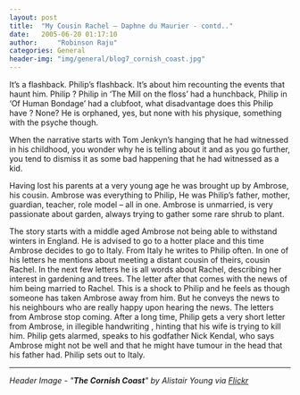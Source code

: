 ```yaml
---
layout: post
title:  "My Cousin Rachel – Daphne du Maurier - contd.."
date:   2005-06-20 01:17:10
author:     "Robinson Raju"
categories: General
header-img: "img/general/blog7_cornish_coast.jpg"
---
```


It’s a flashback. Philip’s flashback. It’s about him recounting the events that haunt him. Philip ? Philip in ‘The Mill on the floss’ had a hunchback, Philip in ‘Of Human Bondage’ had a clubfoot, what disadvantage does this Philip have ? None? He is orphaned, yes, but none with his physique, something with the psyche though.

When the narrative starts with Tom Jenkyn’s hanging that he had witnessed in his childhood, you wonder why he is telling about it and as you go further, you tend to dismiss it as some bad happening that he had witnessed as a kid.

Having lost his parents at a very young age he was brought up by Ambrose, his cousin. Ambrose was everything to Philip, He was Philip’s father, mother, guardian, teacher, role model – all in one. Ambrose is unmarried, is very passionate about garden, always trying to gather some rare shrub to plant.

The story starts with a middle aged Ambrose not being able to withstand winters in England. He is advised to go to a hotter place and this time Ambrose decides to go to Italy. From Italy he writes to Philip often. In one of his letters he mentions about meeting a distant cousin of theirs, cousin Rachel. In the next few letters he is all words about Rachel, describing her interest in gardening and trees. The letter after that comes with the news of him being married to Rachel. This is a shock to Philip and he feels as though someone has taken Ambrose away from him. But he conveys the news to his neighbours who are really happy upon hearing the news. The letters from Ambrose stop coming. After a long time, Philip gets a very short letter from Ambrose, in illegible handwriting , hinting that his wife is trying to kill him. Philip gets alarmed, speaks to his godfather Nick Kendal, who says Ambrose might not be well and that he might have tumour in the head that his father had.
Philip sets out to Italy. 

---
_Header Image - "**The Cornish Coast**" by Alistair Young via [Flickr](https://flic.kr/p/dstSqu)_




